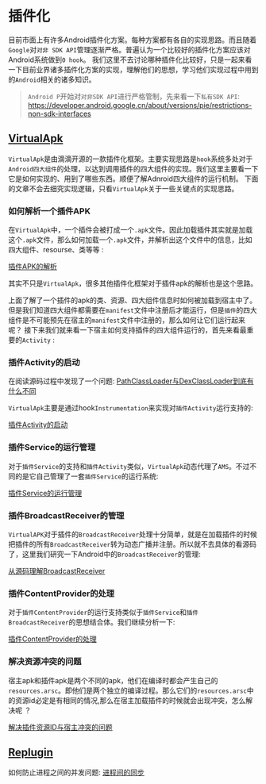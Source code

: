 # 插件化 

目前市面上有许多Android插件化方案。每种方案都有各自的实现思路。而且随着`Google`对`对非 SDK API`管理逐渐严格。普遍认为一个比较好的插件化方案应该对Android系统做到`0 hook`。
我们这里不去讨论哪种插件化比较好，只是一起来看一下目前业界诸多插件化方案的实现，理解他们的思想，学习他们实现过程中用到的`Android`相关的诸多知识。

>`Android P`开始对`对非SDK API`进行严格管制，先来看一下`私有SDK API`: https://developer.android.google.cn/about/versions/pie/restrictions-non-sdk-interfaces

## [VirtualApk](https://github.com/didi/VirtualAPK)

`VirtualApk`是由滴滴开源的一款插件化框架。主要实现思路是`hook`系统多处对于`Android四大组件`的处理，以达到调用插件的四大组件的实现。我们这里主要看一下它是如何实现的、用到了哪些东西。顺便了解Adnroid四大组件的运行机制。
下面的文章不会去细究实现逻辑，只看`VirtualApk`关于一些关键点的实现思路。

### 如何解析一个插件APK

在`VirtualApk`中，一个插件会被打成一个`.apk`文件。因此加载插件其实就是加载这个`.apk`文件，那么如何加载一个`.apk`文件，并解析出这个文件中的信息，比如四大组件、resourse、类等等 :

<a href="VirtualApk/插件APK的解析.md">插件APK的解析</a>

其实不只是`VirtualApk`，很多其他插件化框架对于插件apk的解析也是这个思路。

上面了解了一个插件的apk的类、资源、四大组件信息时如何被加载到宿主中了。但是我们知道四大组件都需要在`manifest`文件中注册后才能运行，但是`插件`的四大组件是不可能预先在宿主的`manifest`文件中注册的，那么如何让它们运行起来呢？
接下来我们就来看一下宿主如何支持插件的四大组件运行的，首先来看最重要的`Activity` :

### 插件Activity的启动

在阅读源码过程中发现了一个问题: [PathClassLoader与DexClassLoader到底有什么不同](./PathClassLoader与DexClassLoader到底有什么不同.md)

`VirtualApk`主要是通过hook`Instrumentation`来实现对`插件Activity`运行支持的:

<a href="VirtualApk/插件Activity的启动.md">插件Activity的启动</a>

### 插件Service的运行管理

对于`插件Service`的支持和`插件Activity`类似，`VirtualApk`动态代理了`AMS`。不过不同的是它自己管理了一套`插件Service`的运行系统: 

<a href="VirtualApk/插件Service的运行管理.md">插件Service的运行管理</a>

### 插件BroadcastReceiver的管理

`VirtualAPK`对于插件的`BroadcastReceiver`处理十分简单，就是在加载插件的时候把插件的所有`BroadcastReceiver`转为动态广播并注册。所以就不去具体的看源码了，这里我们研究一下Android中的`BroadcastReceiver`的管理:

[从源码理解BroadcastReceiver](../AndroidFramework源码分析/从源码理解BroadcastReceiver的工作过程.md)

### 插件ContentProvider的处理

对于`插件ContentProvider`的运行支持类似于`插件Service`和`插件BroadcastReceiver`的思想结合体。我们继续分析一下:

[插件ContentProvider的处理](../AndroidFramework源码分析/ContentProvider启动过程分析.md)

### 解决资源冲突的问题

宿主apk和插件apk是两个不同的apk，他们在编译时都会产生自己的`resources.arsc`。即他们是两个独立的编译过程。那么它们的`resources.arsc`中的资源id必定是有相同的情况,那么在宿主加载插件的时候就会出现冲突，怎么解决呢 ？

[解决插件资源ID与宿主冲突的问题](VirtualApk/解决插件资源ID与宿主冲突的问题.md)


## [Replugin](https://github.com/Qihoo360/RePlugin)

如何防止进程之间的并发问题: [进程间的同步](Replugin/进程间的同步.md)